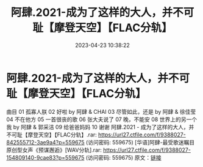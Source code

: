 ﻿---
title: 阿肆.2021-成为了这样的大人，并不可耻【摩登天空】【FLAC分轨】
date: 2023-04-23 10:38:22
categories: WAV车载音乐、镜像
tags: 华语中文
---
# 阿肆.2021-成为了这样的大人，并不可耻【摩登天空】【FLAC分轨】

曲目
01 孤寡人朕
02 好啦 by 阿肆 & CHAI
03 尽管如此，还是 by 阿肆 & 徐佳莹
04 不在他方
05 一首很丧的歌
06 张大夫说了
07 晚，不能安
08 世界上的另一个我 by 阿肆 & 郭采洁
09 给爸爸妈妈
10 谢谢
阿肆.2021 - 成为了这样的大人，并不可耻【摩登天空】【FLAC分轨】.rar: https://url27.ctfile.com/f/9388027-842555712-3ae9a4?p=559675
(访问密码: 559675)
[华语]阿肆-最受歌迷瞩目原创型女声《预谋邂逅》[WAV分轨].rar: https://url27.ctfile.com/f/9388027-154809140-9cae83?p=559675
(访问密码: 559675)
原文：[链接](https://blog.sina.com.cn/s/blog_1647c7e76010311kl.html)